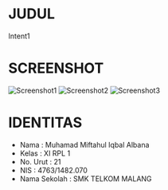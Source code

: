 # JUDUL
  Intent1

# SCREENSHOT
![Screenshot1](https://s15.postimg.org/6wiokb6l3/Screenshot_2016_10_10_14_25_40.png)
![Screenshot2](https://s15.postimg.org/p0lp4y49j/Screenshot_2016_10_10_14_25_53.png)
![Screenshot3](https://s15.postimg.org/ksqww72tz/Screenshot_2016_10_10_14_25_56.png)

# IDENTITAS
- Nama         : Muhamad Miftahul Iqbal Albana
- Kelas        : XI RPL 1
- No. Urut     : 21
- NIS          : 4763/1482.070
- Nama Sekolah : SMK TELKOM MALANG
